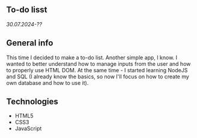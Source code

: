 ## To-do lisst
_30.07.2024-??_

## General info
This time I decided to make a to-do list. Another simple app, I know.
I wanted to better understand how to manage inputs from the user and how to properly use HTML DOM.
At the same time - I started learning NodeJS and SQL (I already know the basics, so now I'll focus on how to create my own database and how to use it).

## Technologies
* HTML5
* CSS3
* JavaScript
